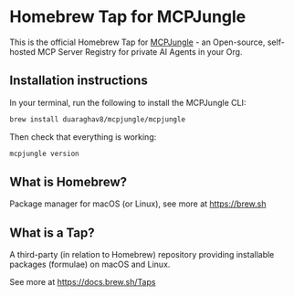 # Homebrew Tap for MCPJungle
This is the official Homebrew Tap for [MCPJungle](https://github.com/duaraghav8/MCPJungle) - an Open-source, self-hosted MCP Server Registry for private AI Agents in your Org.

## Installation instructions
In your terminal, run the following to install the MCPJungle CLI:

```bash
brew install duaraghav8/mcpjungle/mcpjungle
```

Then check that everything is working:
```bash
mcpjungle version
```

## What is Homebrew?

Package manager for macOS (or Linux), see more at https://brew.sh

## What is a Tap?

A third-party (in relation to Homebrew) repository providing installable packages (formulae) on macOS and Linux.

See more at https://docs.brew.sh/Taps

